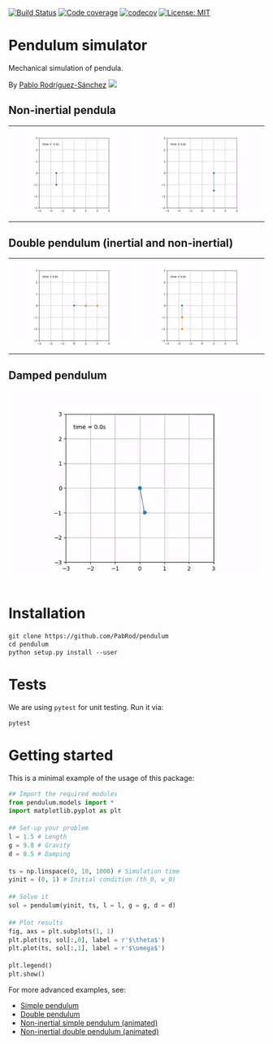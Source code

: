 [![Build Status](https://travis-ci.com/PabRod/pendulum.svg?branch=master)](https://travis-ci.com/PabRod/pendulum)
[![Code coverage](https://codecov.io/gh/PabRod/pendulum/graph/badge.svg)](https://codecov.io/gh/PabRod/pendulum)
[![codecov](https://img.shields.io/badge/lifecycle-experimental-orange.svg)](https://www.tidyverse.org/lifecycle/)
[![License: MIT](https://img.shields.io/badge/License-MIT-yellow.svg)](https://opensource.org/licenses/MIT)

# Pendulum simulator
Mechanical simulation of pendula.

By [Pablo Rodríguez-Sánchez](https://pabrod.github.io) [![](https://orcid.org/sites/default/files/images/orcid_16x16.png)](https://orcid.org/0000-0002-2855-940X)

## Non-inertial pendula

|                            |                         |
|:--------------------------:|:-----------------------:|
| ![](figs/displacement.gif) | ![](figs/slingshot.gif) |

## Double pendulum (inertial and non-inertial)

|                      |                        |
|:--------------------:|:----------------------:|
| ![](figs/double.gif) | ![](figs/nidouble.gif) |

## Damped pendulum
![](figs/damped.gif)

# Installation
```
git clone https://github.com/PabRod/pendulum
cd pendulum
python setup.py install --user
```

# Tests
We are using `pytest` for unit testing. Run it via:

```
pytest
```

# Getting started
This is a minimal example of the usage of this package:

```python
## Import the required modules
from pendulum.models import *
import matplotlib.pyplot as plt

## Set-up your problem
l = 1.5 # Length
g = 9.8 # Gravity
d = 0.5 # Damping

ts = np.linspace(0, 10, 1000) # Simulation time
yinit = (0, 1) # Initial condition (th_0, w_0)

## Solve it
sol = pendulum(yinit, ts, l = l, g = g, d = d)

## Plot results
fig, axs = plt.subplots(1, 1)
plt.plot(ts, sol[:,0], label = r'$\theta$')
plt.plot(ts, sol[:,1], label = r'$\omega$')

plt.legend()
plt.show()
```

For more advanced examples, see:

- [Simple pendulum](scripts/example_script.py)
- [Double pendulum](scripts/example_double_pendulum.py)
- [Non-inertial simple pendulum (animated)](scripts/animation_nipendulum.py)
- [Non-inertial double pendulum (animated)](scripts/animation_double_pendulum.py)
